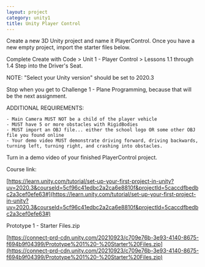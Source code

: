 ```yaml
---
layout: project
category: unity1
title: Unity Player Control
---
```



Create a new 3D Unity project and name it PlayerControl. Once you have a new empty project, import the starter files below.

Complete Create with Code > Unit 1 - Player Control > Lessons 1.1 through 1.4 Step into the Driver's Seat.

NOTE: "Select your Unity version" should be set to 2020.3

Stop when you get to Challenge 1 - Plane Programming, because that will be the next assignment.

ADDITIONAL REQUIREMENTS:

    - Main Camera MUST NOT be a child of the player vehicle
    - MUST have 5 or more obstacles with RigidBodies
    - MUST import an OBJ file... either the school logo OR some other OBJ file you found online
    - Your demo video MUST demonstrate driving forward, driving backwards, turning left, turning right, and crashing into obstacles.

Turn in a demo video of your finished PlayerControl project.

Course link:

[https://learn.unity.com/tutorial/set-up-your-first-project-in-unity?uv=2020.3&courseId=5cf96c41edbc2a2ca6e8810f&projectId=5caccdfbedbc2a3cef0efe63#](https://learn.unity.com/tutorial/set-up-your-first-project-in-unity?uv=2020.3&courseId=5cf96c41edbc2a2ca6e8810f&projectId=5caccdfbedbc2a3cef0efe63#)

Prototype 1 - Starter Files.zip

[https://connect-prd-cdn.unity.com/20210923/c709e76b-3e93-4140-8675-f694b9f04399/Prototype%201%20-%20Starter%20Files.zip](https://connect-prd-cdn.unity.com/20210923/c709e76b-3e93-4140-8675-f694b9f04399/Prototype%201%20-%20Starter%20Files.zip)
